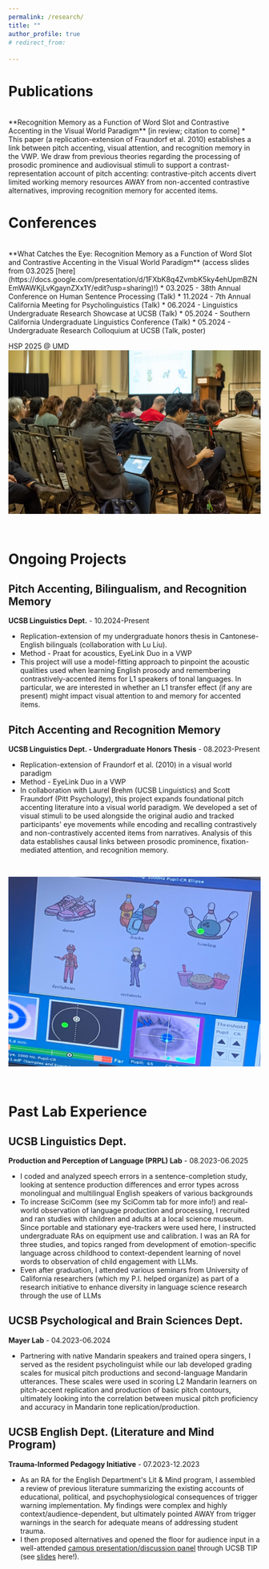 ```yaml
---
permalink: /research/
title: ""
author_profile: true
# redirect_from: 

---
```


Publications
======
<br>
**Recognition Memory as a Function of Word Slot and Contrastive Accenting in the Visual World Paradigm** [in review; citation to come]
* This paper (a replication-extension of Fraundorf et al. 2010) establishes a link between pitch accenting, visual attention, and recognition memory in the VWP. We draw from previous theories regarding the processing of prosodic prominence and audiovisual stimuli to support a contrast-representation account of pitch accenting: contrastive-pitch accents divert limited working memory resources AWAY from non-accented contrastive alternatives, improving recognition memory for accented items. 

<br> 

Conferences 
======
<br>
**What Catches the Eye: Recognition Memory as a Function of Word Slot and Contrastive Accenting in the Visual World Paradigm** (access slides from 03.2025 [here](https://docs.google.com/presentation/d/1FXbK8q4ZvmbK5ky4ehUpmBZNEmWAWKjLvKgaynZXx1Y/edit?usp=sharing)!)
* 03.2025 - 38th Annual Conference on Human Sentence Processing (Talk)
* 11.2024 - 7th Annual California Meeting for Psycholinguistics (Talk) 
* 06.2024 - Linguistics Undergraduate Research Showcase at UCSB (Talk)
* 05.2024 - Southern California Undergraduate Linguistics Conference (Talk)
* 05.2024 - Undergraduate Research Colloquium at UCSB (Talk, poster)

<br>

HSP 2025 @ UMD
![HSP 2025](/images/ProsMem_HSP.jpg "Presenting ProsMem1 at HSP 38 (@ University of Maryland)")

<br> 

Ongoing Projects 
====
## Pitch Accenting, Bilingualism, and Recognition Memory
**UCSB Linguistics Dept.** - 10.2024-Present
* Replication-extension of my undergraduate honors thesis in Cantonese-English bilinguals (collaboration with Lu Liu).
* Method - Praat for acoustics, EyeLink Duo in a VWP
* This project will use a model-fitting approach to pinpoint the acoustic qualities used when learning English prosody and remembering contrastively-accented items for L1 speakers of tonal languages. In particular, we are interested in whether an L1 transfer effect (if any are present) might impact visual attention to and memory for accented items.

## Pitch Accenting and Recognition Memory
**UCSB Linguistics Dept. - Undergraduate Honors Thesis** - 08.2023-Present
* Replication-extension of Fraundorf et al. (2010) in a visual world paradigm
* Method - EyeLink Duo in a VWP
* In collaboration with Laurel Brehm (UCSB Linguistics) and Scott Fraundorf (Pitt Psychology), this project expands foundational pitch accenting literature into a visual world paradigm. We developed a set of visual stimuli to be used alongside the original audio and tracked participants' eye movements while encoding and recalling contrastively and non-contrastively accented items from narratives. Analysis of this data establishes causal links between prosodic prominence, fixation-mediated attention, and recognition memory. 

<br> 

![ProsMem1 Sample Trial](/images/ProsMem_Study.jpg "Tracking eye-movements in the VWP")

<br> 

Past Lab Experience 
======
## UCSB Linguistics Dept.
**Production and Perception of Language (PRPL) Lab** - 08.2023-06.2025
* I coded and analyzed speech errors in a sentence-completion study, looking at sentence production differences and error types across monolingual and multilingual English speakers of various backgrounds
* To increase SciComm (see my SciComm tab for more info!) and real-world observation of language production and processing, I recruited and ran studies with children and adults at a local science museum. Since portable and stationary eye-trackers were used here, I instructed undergraduate RAs on equipment use and calibration. I was an RA for three studies, and topics ranged from development of emotion-specific language across childhood to context-dependent learning of novel words to observation of child engagement with LLMs.
* Even after graduation, I attended various seminars from University of California researchers (which my P.I. helped organize) as part of a research initiative to enhance diversity in language science research through the use of LLMs

## UCSB Psychological and Brain Sciences Dept.
**Mayer Lab** - 04.2023-06.2024
* Partnering with native Mandarin speakers and trained opera singers, I served as the resident psycholinguist while our lab developed grading scales for musical pitch productions and second-language Mandarin utterances. These scales were used in scoring L2 Mandarin learners on pitch-accent replication and production of basic pitch contours, ultimately looking into the correlation between musical pitch proficiency and accuracy in Mandarin tone replication/production. 

## UCSB English Dept. (Literature and Mind Program)
**Trauma-Informed Pedagogy Initiative** - 07.2023-12.2023
* As an RA for the English Department's Lit & Mind program, I assembled a review of previous literature summarizing the existing accounts of educational, political, and psychophysiological consequences of trigger warning implementation. My findings were complex and highly context/audience-dependent, but ultimately pointed AWAY from trigger warnings in the search for adequate means of addressing student trauma.
* I then proposed alternatives and opened the floor for audience input in a well-attended [campus presentation/discussion panel](https://www.hfa.ucsb.edu/news-entries/2023/11/26/a-trauma-informed-approach-to-teaching) through UCSB TIP (see [slides](https://docs.google.com/presentation/d/1jFerlRvH-KyxfrdqroF0JJvOEELWA6AjGu22zeXM2R8/edit?usp=sharing) here!). 
